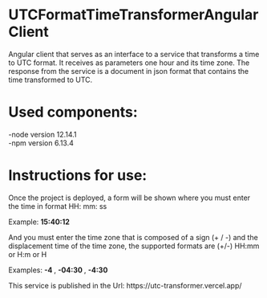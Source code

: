 # UTCFormatTimeTransformerAngularClient
Angular client that serves as an interface to a service that transforms a time to UTC format. It receives as parameters one hour and its time zone. The response from the service is a document in json format that contains the time transformed to UTC. 

# Used components:
-node version 12.14.1 </br>
-npm version 6.13.4 </br>

# Instructions for use:
Once the project is deployed, a form will be shown where you must enter the time in format HH: mm: ss 
<p>
Example: <strong>15:40:12</strong> 
</p>
And you must enter the time zone that is composed of a sign (+ / -) and the displacement time of the time zone, the supported formats are (+/-) HH:mm or H:m or H</br>
<p>
Examples: <strong>-4 </strong>, <strong>-04:30 </strong>, <strong>-4:30 </strong> 
<p/>  
This service is published in the Url: https://utc-transformer.vercel.app/
